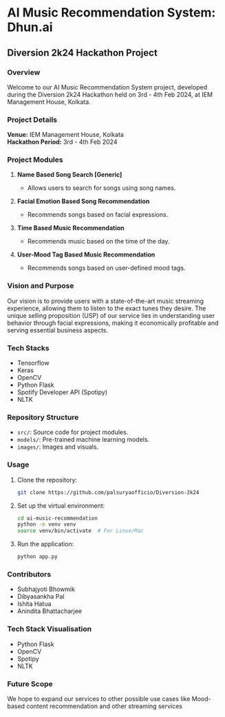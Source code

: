 # **AI Music Recommendation System: Dhun.ai**

## Diversion 2k24 Hackathon Project

### Overview

Welcome to our AI Music Recommendation System project, developed during the Diversion 2k24 Hackathon held on 3rd - 4th Feb 2024, at IEM Management House, Kolkata.

### Project Details

**Venue:** IEM Management House, Kolkata  
**Hackathon Period:** 3rd - 4th Feb 2024

### Project Modules

1. **Name Based Song Search [Generic]**
   - Allows users to search for songs using song names.

2. **Facial Emotion Based Song Recommendation**
   - Recommends songs based on facial expressions.

3. **Time Based Music Recommendation**
   - Recommends music based on the time of the day.

4. **User-Mood Tag Based Music Recommendation**
   - Recommends songs based on user-defined mood tags.

### Vision and Purpose

Our vision is to provide users with a state-of-the-art music streaming experience, allowing them to listen to the exact tunes they desire. The unique selling proposition (USP) of our service lies in understanding user behavior through facial expressions, making it economically profitable and serving essential business aspects.

### Tech Stacks

- Tensorflow
- Keras
- OpenCV
- Python Flask
- Spotify Developer API (Spotipy)
- NLTK

### Repository Structure

- `src/`: Source code for project modules.
- `models/`: Pre-trained machine learning models.
- `images/`: Images and visuals.

### Usage

1. Clone the repository:
   ```bash
   git clone https://github.com/palsuryaofficio/Diversion-2k24
2. Set up the virtual environment:
   ```bash
   cd ai-music-recommendation
   python -m venv venv
   source venv/bin/activate  # For Linux/Mac

3. Run the application:
   ```bash
   python app.py


### Contributors

- Subhajyoti Bhowmik
- Dibyasankha Pal
- Ishita Hatua
- Anindita Bhattacharjee

### Tech Stack Visualisation

- Python Flask
- OpenCV
- Spotipy
- NLTK

### Future Scope

We hope to expand our services to other possible use cases like Mood-based content recommendation and other streaming services
